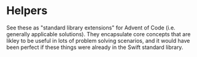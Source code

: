 # Helpers

See these as "standard library extensions" for Advent of Code (i.e. generally applicable solutions).
They encapsulate core concepts that are likley to be useful in lots of problem solving scenarios, and it would have been perfect if these things were already in the Swift standard library.
